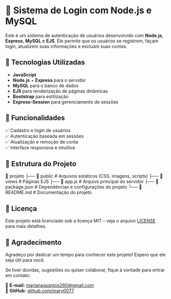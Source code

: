 # 🔐 Sistema de Login com Node.js e MySQL  

Este é um sistema de autenticação de usuários desenvolvido com **Node.js**, **Express**, **MySQL** e **EJS**. Ele permite que os usuários se registrem, façam login, atualizem suas informações e excluam suas contas.  

## 🚀 Tecnologias Utilizadas  
- **JavaScript**  
- **Node.js** + **Express** para o servidor  
- **MySQL** para o banco de dados  
- **EJS** para renderização de páginas dinâmicas  
- **Bootstrap** para estilização  
- **Express-Session** para gerenciamento de sessões  

## 📌 Funcionalidades  
✅ Cadastro e login de usuários  
✅ Autenticação baseada em sessões  
✅ Atualização e remoção de conta  
✅ Interface responsiva e intuitiva  

## 📂 Estrutura do Projeto  
📂 projeto ├── 📁 public # Arquivos estáticos (CSS, imagens, scripts) ├── 📁 views # Páginas EJS ├── 📄 app.js # Arquivo principal do servidor ├── 📄 package.json # Dependências e configurações do projeto └── 📄 README.md # Documentação do projeto

## 📜 Licença

Este projeto está licenciado sob a licença MIT – veja o arquivo [LICENSE](LICENSE) para mais detalhes.


## 💬 Agradecimento  

Agradeço por dedicar um tempo para conhecer este projeto! Espero que ele seja útil para você.  

Se tiver dúvidas, sugestões ou quiser colaborar, fique à vontade para entrar em contato:  

📧 **E-mail:** [marianagsantos260@gmail.com](mailto:marianagsantos260@gmail.com)  
🐙 **GitHub:** [github.com/mary0077](https://github.com/mary0077)  

